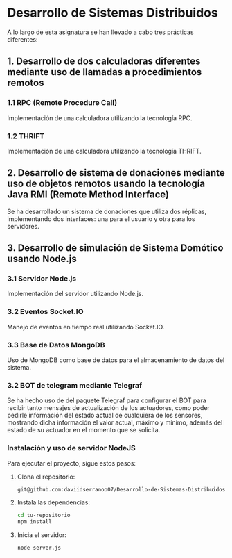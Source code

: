 # Desarrollo de Sistemas Distribuidos

A lo largo de esta asignatura se han llevado a cabo tres prácticas diferentes:

## 1. Desarrollo de dos calculadoras diferentes mediante uso de llamadas a procedimientos remotos

### 1.1 RPC (Remote Procedure Call)
Implementación de una calculadora utilizando la tecnología RPC.

### 1.2 THRIFT
Implementación de una calculadora utilizando la tecnología THRIFT.

## 2. Desarrollo de sistema de donaciones mediante uso de objetos remotos usando la tecnología Java RMI (Remote Method Interface)

Se ha desarrollado un sistema de donaciones que utiliza dos réplicas, implementando dos interfaces: una para el usuario y otra para los servidores.

## 3. Desarrollo de simulación de Sistema Domótico usando Node.js

### 3.1 Servidor Node.js
Implementación del servidor utilizando Node.js.

### 3.2 Eventos Socket.IO
Manejo de eventos en tiempo real utilizando Socket.IO.

### 3.3 Base de Datos MongoDB
Uso de MongoDB como base de datos para el almacenamiento de datos del sistema.

### 3.2 BOT de telegram mediante Telegraf
Se ha hecho uso de del paquete Telegraf para configurar el BOT para recibir tanto mensajes de actualización de los actuadores, como poder pedirle información del estado actual de cualquiera de los sensores, mostrando dicha información el valor actual, máximo y mínimo, además del estado de su actuador en el momento que se solicita.

### Instalación y uso de servidor NodeJS

Para ejecutar el proyecto, sigue estos pasos:

1. Clona el repositorio:
    ```sh
    git@github.com:daviidserranoo07/Desarrollo-de-Sistemas-Distribuidos.git
    ```
2. Instala las dependencias:
    ```sh
    cd tu-repositorio
    npm install
    ```
3. Inicia el servidor:
    ```sh
    node server.js
    ```

